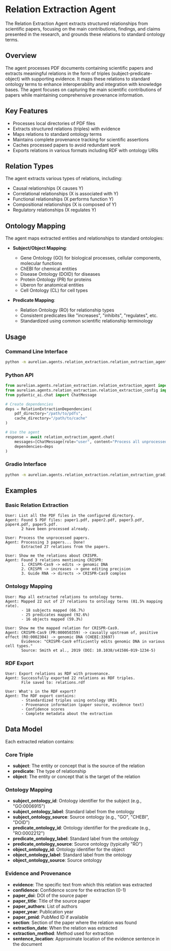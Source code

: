 # Relation Extraction Agent

The Relation Extraction Agent extracts structured relationships from scientific papers, focusing on the main contributions, findings, and claims presented in the research, and grounds these relations to standard ontology terms.

## Overview

The agent processes PDF documents containing scientific papers and extracts meaningful relations in the form of triples (subject-predicate-object) with supporting evidence. It maps these relations to standard ontology terms to enhance interoperability and integration with knowledge bases. The agent focuses on capturing the main scientific contributions of papers while maintaining comprehensive provenance information.

## Key Features

- Processes local directories of PDF files
- Extracts structured relations (triples) with evidence
- Maps relations to standard ontology terms
- Maintains complete provenance tracking for scientific assertions
- Caches processed papers to avoid redundant work
- Exports relations in various formats including RDF with ontology URIs

## Relation Types

The agent extracts various types of relations, including:

- Causal relationships (X causes Y)
- Correlational relationships (X is associated with Y)
- Functional relationships (X performs function Y)
- Compositional relationships (X is composed of Y)
- Regulatory relationships (X regulates Y)

## Ontology Mapping

The agent maps extracted entities and relationships to standard ontologies:

- **Subject/Object Mapping**:
  - Gene Ontology (GO) for biological processes, cellular components, molecular functions
  - ChEBI for chemical entities
  - Disease Ontology (DOID) for diseases
  - Protein Ontology (PR) for proteins
  - Uberon for anatomical entities
  - Cell Ontology (CL) for cell types

- **Predicate Mapping**:
  - Relation Ontology (RO) for relationship types
  - Consistent predicates like "increases", "inhibits", "regulates", etc.
  - Standardized using common scientific relationship terminology

## Usage

### Command Line Interface

```bash
python -m aurelian.agents.relation_extraction.relation_extraction_agent --pdf_directory /path/to/pdfs --cache_directory /path/to/cache
```

### Python API

```python
from aurelian.agents.relation_extraction.relation_extraction_agent import relation_extraction_agent
from aurelian.agents.relation_extraction.relation_extraction_config import RelationExtractionDependencies
from pydantic_ai.chat import ChatMessage

# Create dependencies
deps = RelationExtractionDependencies(
    pdf_directory="/path/to/pdfs",
    cache_directory="/path/to/cache"
)

# Use the agent
response = await relation_extraction_agent.chat(
    messages=[ChatMessage(role="user", content="Process all unprocessed papers")],
    dependencies=deps
)
```

### Gradio Interface

```bash
python -m aurelian.agents.relation_extraction.relation_extraction_gradio
```

## Examples

### Basic Relation Extraction

```
User: List all the PDF files in the configured directory.
Agent: Found 5 PDF files: paper1.pdf, paper2.pdf, paper3.pdf, paper4.pdf, paper5.pdf.
       2 have been processed already.

User: Process the unprocessed papers.
Agent: Processing 3 papers... Done!
       Extracted 27 relations from the papers.

User: Show me the relations about CRISPR.
Agent: Found 3 relations mentioning CRISPR:
       1. CRISPR-Cas9 -> edits -> genomic DNA
       2. CRISPR -> increases -> gene editing precision
       3. Guide RNA -> directs -> CRISPR-Cas9 complex
```

### Ontology Mapping

```
User: Map all extracted relations to ontology terms.
Agent: Mapped 22 out of 27 relations to ontology terms (81.5% mapping rate).
       - 18 subjects mapped (66.7%)
       - 25 predicates mapped (92.6%)
       - 16 objects mapped (59.3%)

User: Show me the mapped relation for CRISPR-Cas9.
Agent: CRISPR-Cas9 (PR:000050359) -> causally upstream of, positive effect (RO:0002304) -> genomic DNA (CHEBI:33697)
       Evidence: "CRISPR-Cas9 efficiently edits genomic DNA in various cell types."
       Source: Smith et al., 2019 (DOI: 10.1038/s41586-019-1234-5)
```

### RDF Export

```
User: Export relations as RDF with provenance.
Agent: Successfully exported 22 relations as RDF triples.
       File saved to: relations.rdf
       
User: What's in the RDF export?
Agent: The RDF export contains:
       - Standardized triples using ontology URIs
       - Provenance information (paper source, evidence text)
       - Confidence scores
       - Complete metadata about the extraction
```

## Data Model

Each extracted relation contains:

### Core Triple
- **subject**: The entity or concept that is the source of the relation
- **predicate**: The type of relationship
- **object**: The entity or concept that is the target of the relation

### Ontology Mapping
- **subject_ontology_id**: Ontology identifier for the subject (e.g., "GO:0006915")
- **subject_ontology_label**: Standard label from the ontology
- **subject_ontology_source**: Source ontology (e.g., "GO", "CHEBI", "DOID")
- **predicate_ontology_id**: Ontology identifier for the predicate (e.g., "RO:0002212")
- **predicate_ontology_label**: Standard label from the ontology
- **predicate_ontology_source**: Source ontology (typically "RO")
- **object_ontology_id**: Ontology identifier for the object
- **object_ontology_label**: Standard label from the ontology
- **object_ontology_source**: Source ontology

### Evidence and Provenance
- **evidence**: The specific text from which this relation was extracted
- **confidence**: Confidence score for the extraction (0-1)
- **paper_doi**: DOI of the source paper
- **paper_title**: Title of the source paper
- **paper_authors**: List of authors
- **paper_year**: Publication year
- **paper_pmid**: PubMed ID if available
- **section**: Section of the paper where the relation was found
- **extraction_date**: When the relation was extracted
- **extraction_method**: Method used for extraction
- **sentence_location**: Approximate location of the evidence sentence in the document